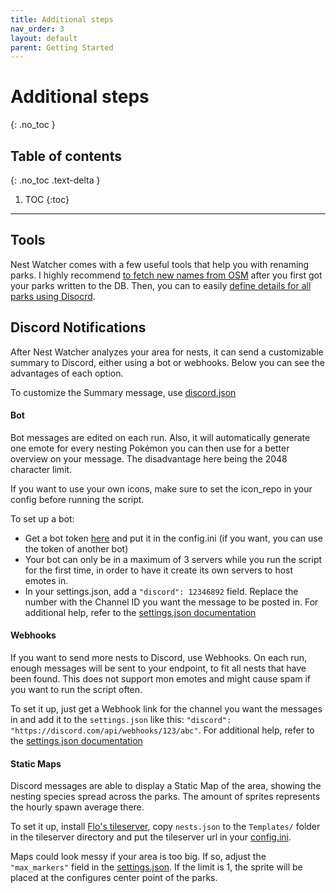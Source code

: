```yaml
---
title: Additional steps
nav_order: 3
layout: default
parent: Getting Started
---
```


# Additional steps
{: .no_toc }

## Table of contents
{: .no_toc .text-delta }

1. TOC
{:toc}

---

## Tools

Nest Watcher comes with a few useful tools that help you with renaming parks. I highly recommend [to fetch new names from OSM](https://ccev.github.io/nestwatcher/tools/fetching-new-names.html) after you first got your parks written to the DB. Then, you can to easily [define details for all parks using Disocrd](https://ccev.github.io/nestwatcher/tools/fetching-new-names.html).

## Discord Notifications

After Nest Watcher analyzes your area for nests, it can send a customizable summary to Discord, either using a bot or webhooks. Below you can see the advantages of each option.

To customize the Summary message, use [discord.json](https://ccev.github.io/nestwatcher/configuration/config-files/discord.html)

#### Bot

Bot messages are edited on each run. Also, it will automatically generate one emote for every nesting Pokémon you can then use for a better overview on your message. The disadvantage here being the 2048 character limit.

If you want to use your own icons, make sure to set the icon_repo in your config before running the script.

To set up a bot:
- Get a bot token [here](https://discord.com/developers/applications) and put it in the config.ini (if you want, you can use the token of another bot)
- Your bot can only be in a maximum of 3 servers while you run the script for the first time, in order to have it create its own servers to host emotes in.
- In your settings.json, add a `"discord": 12346892` field. Replace the number with the Channel ID you want the message to be posted in. For additional help, refer to the [settings.json documentation](https://ccev.github.io/nestwatcher/configuration/config-files/settings.html)

#### Webhooks

If you want to send more nests to Discord, use Webhooks. On each run, enough messages will be sent to your endpoint, to fit all nests that have been found. This does not support mon emotes and might cause spam if you want to run the script often.

To set it up, just get a Webhook link for the channel you want the messages in and add it to the `settings.json` like this: `"discord": "https://discord.com/api/webhooks/123/abc"`. For additional help, refer to the [settings.json documentation](https://ccev.github.io/nestwatcher/configuration/config-files/settings.html)

#### Static Maps

Discord messages are able to display a Static Map of the area, showing the nesting species spread across the parks. The amount of sprites represents the hourly spawn average there.

To set it up, install [Flo's tileserver](https://github.com/123FLO321/SwiftTileserverCache/), copy `nests.json` to the `Templates/` folder in the tileserver directory and put the tileserver url in your [config.ini](https://ccev.github.io/nestwatcher/configuration/config-files/config.html).

Maps could look messy if your area is too big. If so, adjust the `"max_markers"` field in the [settings.json](https://ccev.github.io/nestwatcher/configuration/config-files/settings.html). If the limit is 1, the sprite will be placed at the configures center point of the parks.